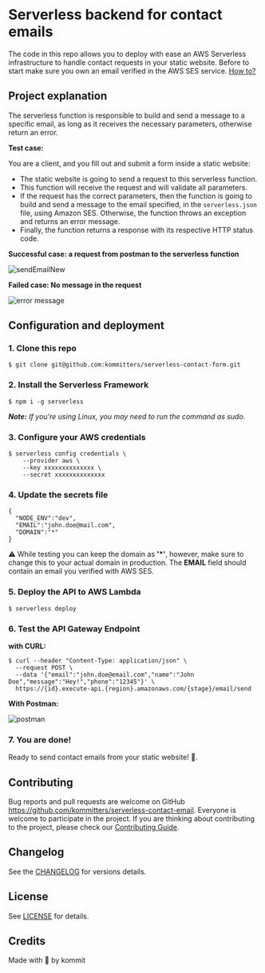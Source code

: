 # Serverless backend for contact emails
The code in this repo allows you to deploy with ease an AWS Serverless infrastructure to handle contact requests in your static website. Before to start make sure you own an email verified in the AWS SES service. [How to?](https://docs.aws.amazon.com/ses/latest/DeveloperGuide/verify-email-addresses-procedure.html)

## Project explanation

The serverless function is responsible to build and send a message to a specific email, as long as it receives the necessary parameters, otherwise return an error.

__Test case:__

You are a client, and you fill out and submit a form inside a static website:

- The static website is going to send a request to this serverless function.
- This function will receive the request and will validate all parameters.
- If the request has the correct parameters, then the function is going to build and send a message to the email specified, in the ```serverless.json``` file, using Amazon SES. Otherwise, the function throws an exception and returns an error message.
- Finally, the function returns a response with its respective HTTP status code.

__Successful case: a request from postman to the serverless function__

![sendEmailNew](https://user-images.githubusercontent.com/53305417/87050354-c53b4200-c1c3-11ea-94ff-4092de34737d.gif)

__Failed case: No message in the request__

![error message](https://user-images.githubusercontent.com/53305417/87050111-768da800-c1c3-11ea-8114-1ec949d771c8.jpg)

## Configuration and deployment

### 1. Clone this repo
```
$ git clone git@github.com:kommitters/serverless-contact-form.git
```

### 2. Install the Serverless Framework
```
$ npm i -g serverless
```
*__Note:__ If you're using Linux, you may need to run the command as sudo.*

### 3. Configure your AWS credentials
```
$ serverless config credentials \
    --provider aws \
    --key xxxxxxxxxxxxxx \
    --secret xxxxxxxxxxxxxx
```

### 4. Update the secrets file
```
{
  "NODE_ENV":"dev",
  "EMAIL":"john.doe@mail.com",
  "DOMAIN":"*"
}
```
⚠️ While testing you can keep the domain as **'*'**, however, make sure to change this to your actual domain in production. The **EMAIL** field should contain an email you verified with AWS SES.

### 5. Deploy the API to AWS Lambda
```
$ serverless deploy
```

### 6. Test the API Gateway Endpoint

__with CURL:__

```
$ curl --header "Content-Type: application/json" \
  --request POST \
  --data '{"email":"john.doe@email.com","name":"John Doe","message":"Hey!","phone":"12345"}' \
  https://{id}.execute-api.{region}.amazonaws.com/{stage}/email/send
```

__With Postman:__

![postman](https://user-images.githubusercontent.com/53305417/87050117-77263e80-c1c3-11ea-80c0-24f749cb1ecc.jpg)

### 7. You are done!
Ready to send contact emails from your static website!  💪.

## Contributing
Bug reports and pull requests are welcome on GitHub https://github.com/kommitters/serverless-contact-email. Everyone is welcome to participate in the project. If you are thinking about contributing to the project, please check our [Contributing Guide](https://github.com/kommitters/serverless-contact-email/blob/master/CONTRIBUTING.md).

## Changelog
See the [CHANGELOG](https://github.com/kommitters/serverless-contact-email/blob/master/CHANGELOG.md) for versions details.

## License
See [LICENSE](https://github.com/kommitters/serverless-contact-email/blob/master/LICENSE) for details.

## Credits
Made with 💙 by kommit
